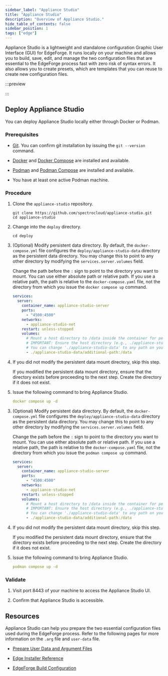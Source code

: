 ```yaml
---
sidebar_label: "Appliance Studio"
title: "Appliance Studio"
description: "Overview of Appliance Studio."
hide_table_of_contents: false
sidebar_position: 1
tags: ["edge"]
---
```


Appliance Studio is a lightweight and standalone configuration Graphic User Interface (GUI) for EdgeForge. It runs
locally on your machine and allows you to build, save, edit, and manage the two configuration files that are essential
to the EdgeForge process fast with zero risk of syntax errors. It also allows you to create presets, which are templates
that you can reuse to create new configuration files.

:::preview

:::

## Deploy Appliance Studio

You can deploy Appliance Studio locally either through Docker or Podman.

### Prerequisites

- [Git](https://git-scm.com/downloads). You can confirm git installation by issuing the `git --version` command.

<Tabs group="method">

<TabItem value="Docker Compose">

- [Docker](https://docker.io) and [Docker Compose](https://docs.docker.com/compose/install/) are installed and
  available.

</TabItem>

<TabItem value="Podman Compose">

- [Podman](https://podman.io/docs/installation) and
  [Podman Compose](https://podman-desktop.io/docs/compose/setting-up-compose) are installed and available.

- You have at least one active Podman machine.

</TabItem>

</Tabs>

### Procedure

1. Clone the `appliance-studio` repository.

   ```shell
   git clone https://github.com/spectrocloud/appliance-studio.git
   cd appliance-studio
   ```

2. Change into the `deploy` directory.

   ```shell
   cd deploy
   ```

<Tabs group="method">

<!-- <IabItem value="Helm">

2. Issue the following command to create a `kind` cluster.

   ```shell
   kind create cluster --name appliance-studio
   ```

3. Issue the following command to install the Nginx ingress controller.

   ```shell
   kubectl apply -f https://raw.githubusercontent.com/kubernetes/ingress-nginx/main/deploy/static/provider/kind/deploy.yaml
   ```

4. Issue the following command to label the control plane node `ingress-ready=true`

   ```shell
   kubectl label nodes appliance-studio-control-plane ingress-ready=true --overwrite
   ```

5. Issue the following command to ensure that the ingress controller is ready before proceeding to the next step. This
   may take a few minutes. When the ingress controller is ready, kubectl will alert you in the terminal that the
   condition has been met.

   ```shell
   kkubectl wait --namespace ingress-nginx \
    --for=condition=ready pod \
    --selector=app.kubernetes.io/component=controller \
    --timeout=300s
   ```

   ```shell
   pod/ingress-nginx-controller-54c4d66db9-fsl57 condition met
   ```

6. Issue the following command to deploy Appliance Studio on Helm.

   ```shell
   helm upgrade --install appliance-studio ./deploy/charts/appliance-studio \
        --namespace appliance-studio --create-namespace
   ```

</TabItem> -->

<TabItem value="Docker Compose">

3. (Optional) Modify persistent data directory. By default, the `docker-compose.yml` file configures the
   `deploy/appliance-studio-data` directory as the persistent data directory. You may change this to point to any other
   directory by modifying the `services.server.volumes` field.

   Change the path before the `:` sign to point to the directory you want to mount. You can use either absolute path or
   relative path. If you use a relative path, the path is relative to the `docker-compose.yaml` file, not the directory
   from which you issue the `docker compose up` command.

   ```yaml {11}
   services:
     server:
       container_name: appliance-studio-server
       ports:
         - "4500:4500"
       networks:
         - appliance-studio-net
       restart: unless-stopped
       volumes:
         # Mount a host directory to /data inside the container for persistent storage.
         # IMPORTANT: Ensure the host directory (e.g., ./appliance-studio-data below) exists locally before running 'docker-compose up'.
         # You can change './appliance-studio-data' to any path on your host machine.
         - ./appliance-studio-data/additional-path:/data
   ```

4. If you did not modify the persistent data mount directory, skip this step.

   If you modified the persistent data mount directory, ensure that the directory exists before proceeding to the next
   step. Create the directory if it does not exist.

5. Issue the following command to bring Appliance Studio.

   ```yaml
   docker compose up -d
   ```

</TabItem>

<TabItem value="Podman Compose">

3. (Optional) Modify persistent data directory. By default, the `docker-compose.yml` file configures the
   `deploy/appliance-studio-data` directory as the persistent data directory. You may change this to point to any other
   directory by modifying the `services.server.volumes` field.

   Change the path before the `:` sign to point to the directory you want to mount. You can use either absolute path or
   relative path. If you use a relative path, the path is relative to the `docker-compose.yaml` file, not the directory
   from which you issue the `podman compose up` command.

   ```yaml {11}
   services:
     server:
       container_name: appliance-studio-server
       ports:
         - "4500:4500"
       networks:
         - appliance-studio-net
       restart: unless-stopped
       volumes:
         # Mount a host directory to /data inside the container for persistent storage.
         # IMPORTANT: Ensure the host directory (e.g., ./appliance-studio-data below) exists locally before running 'docker-compose up'.
         # You can change './appliance-studio-data' to any path on your host machine.
         - ./appliance-studio-data/additional-path:/data
   ```

4. If you did not modify the persistent data mount directory, skip this step.

   If you modified the persistent data mount directory, ensure that the directory exists before proceeding to the next
   step. Create the directory if it does not exist.

5. Issue the following command to bring Appliance Studio.

   ```yaml
   podman compose up -d
   ```

</TabItem>

</Tabs>

### Validate

1. Visit port 8443 of your machine to access the Appliance Studio UI.

2. Confirm that Appliance Studio is accessible.

## Resources

Appliance Studio can help you prepare the two essential configuration files used during the EdgeForge process. Refer to
the following pages for more information on the `.arg` file and `user-data` file.

- [Prepare User Data and Argument Files](./prepare-user-data.md)

- [Edge Installer Reference](../edge-configuration/installer-reference.md)

- [EdgeForge Build Configuration](./palette-canvos/arg.md)
